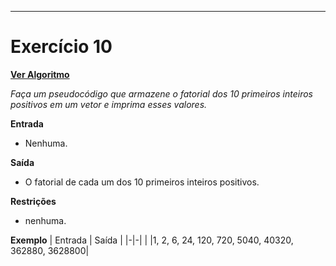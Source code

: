 ---
# Exercício 10

[**Ver Algoritmo**](Algoritmo10.md)

 *Faça um pseudocódigo que armazene o fatorial dos 10 primeiros inteiros positivos em um vetor e imprima esses valores.*

**Entrada**

- Nenhuma.

**Saída**

- O fatorial de cada um dos 10 primeiros inteiros positivos.

**Restrições**

- nenhuma.

**Exemplo**
| Entrada | Saída |
|-|-|
| |1, 2, 6, 24, 120, 720, 5040, 40320, 362880, 3628800|
